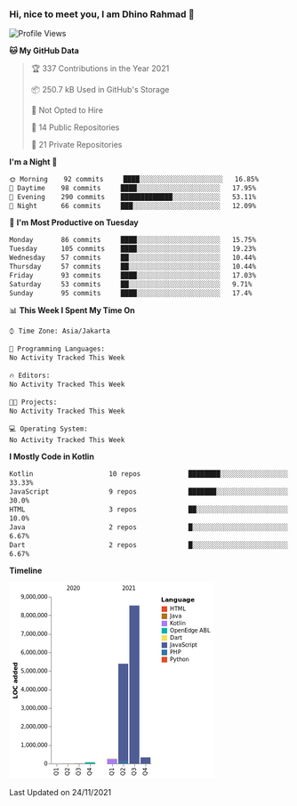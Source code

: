 ### Hi, nice to meet you, I am Dhino Rahmad 👋
<!--START_SECTION:waka-->
![Profile Views](http://img.shields.io/badge/Profile%20Views-0-blue)

**🐱 My GitHub Data** 

> 🏆 337 Contributions in the Year 2021
 > 
> 📦 250.7 kB Used in GitHub's Storage 
 > 
> 🚫 Not Opted to Hire
 > 
> 📜 14 Public Repositories 
 > 
> 🔑 21 Private Repositories  
 > 
**I'm a Night 🦉** 

```text
🌞 Morning    92 commits     ████░░░░░░░░░░░░░░░░░░░░░   16.85% 
🌆 Daytime    98 commits     ████░░░░░░░░░░░░░░░░░░░░░   17.95% 
🌃 Evening    290 commits    █████████████░░░░░░░░░░░░   53.11% 
🌙 Night      66 commits     ███░░░░░░░░░░░░░░░░░░░░░░   12.09%

```
📅 **I'm Most Productive on Tuesday** 

```text
Monday       86 commits     ████░░░░░░░░░░░░░░░░░░░░░   15.75% 
Tuesday      105 commits    ████░░░░░░░░░░░░░░░░░░░░░   19.23% 
Wednesday    57 commits     ██░░░░░░░░░░░░░░░░░░░░░░░   10.44% 
Thursday     57 commits     ██░░░░░░░░░░░░░░░░░░░░░░░   10.44% 
Friday       93 commits     ████░░░░░░░░░░░░░░░░░░░░░   17.03% 
Saturday     53 commits     ██░░░░░░░░░░░░░░░░░░░░░░░   9.71% 
Sunday       95 commits     ████░░░░░░░░░░░░░░░░░░░░░   17.4%

```


📊 **This Week I Spent My Time On** 

```text
⌚︎ Time Zone: Asia/Jakarta

💬 Programming Languages: 
No Activity Tracked This Week

🔥 Editors: 
No Activity Tracked This Week

🐱‍💻 Projects: 
No Activity Tracked This Week

💻 Operating System: 
No Activity Tracked This Week

```

**I Mostly Code in Kotlin** 

```text
Kotlin                   10 repos            ████████░░░░░░░░░░░░░░░░░   33.33% 
JavaScript               9 repos             ███████░░░░░░░░░░░░░░░░░░   30.0% 
HTML                     3 repos             ██░░░░░░░░░░░░░░░░░░░░░░░   10.0% 
Java                     2 repos             █░░░░░░░░░░░░░░░░░░░░░░░░   6.67% 
Dart                     2 repos             █░░░░░░░░░░░░░░░░░░░░░░░░   6.67%

```


**Timeline**

![Chart not found](https://raw.githubusercontent.com/Dhino12/Dhino12/master/charts/bar_graph.png) 


 Last Updated on 24/11/2021
<!--END_SECTION:waka-->
 
